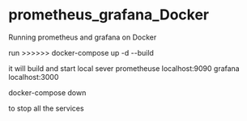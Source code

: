 # prometheus_grafana_Docker

Running prometheus and grafana on Docker 

run >>>>>>  docker-compose up -d --build


it will build and start local sever prometheuse localhost:9090
                                     grafana localhost:3000
                                     
                                     
                                     
 docker-compose down
 
 to stop all the services
